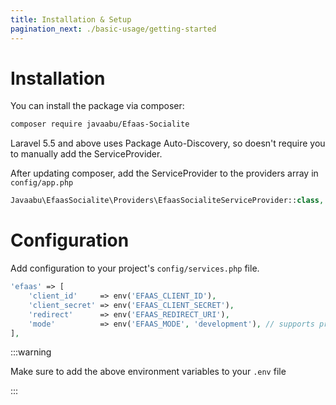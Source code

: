 ```yaml
---
title: Installation & Setup
pagination_next: ./basic-usage/getting-started
---
```


# Installation
You can install the package via composer:

```bash
composer require javaabu/Efaas-Socialite
```

Laravel 5.5 and above uses Package Auto-Discovery, so doesn't require you to manually add the ServiceProvider.

After updating composer, add the ServiceProvider to the providers array in `config/app.php`

```php
Javaabu\EfaasSocialite\Providers\EfaasSocialiteServiceProvider::class,
```

# Configuration
Add configuration to your project's `config/services.php` file.
```php
'efaas' => [    
    'client_id'     => env('EFAAS_CLIENT_ID'),  
    'client_secret' => env('EFAAS_CLIENT_SECRET'),  
    'redirect'      => env('EFAAS_REDIRECT_URI'),
    'mode'          => env('EFAAS_MODE', 'development'), // supports production, development            
],
```

:::warning

Make sure to add the above environment variables to your `.env` file

:::
